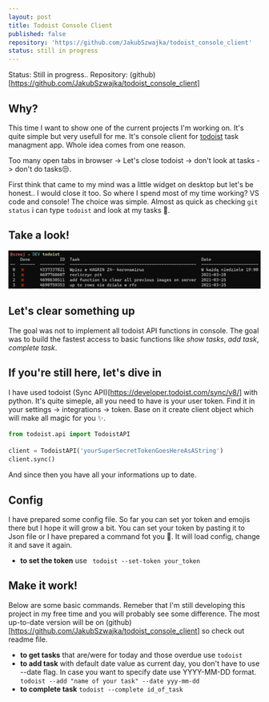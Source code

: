 ```yaml
---
layout: post
title: Todoist Console Client
published: false
repository: 'https://github.com/JakubSzwajka/todoist_console_client'
status: still in progress
---
```


Status: Still in progress.. 
Repository: (github)[https://github.com/JakubSzwajka/todoist_console_client]

## Why? 

This time I want to show one of the current projects I'm working on. It's quite simple but very usefull for me. It's console client for [todoist](https://todoist.com/) task managment app. Whole idea comes from one reason. 

Too many open tabs in browser -> Let's close todoist -> don't look at tasks -> don't do tasks😒. 

First think that came to my mind was a little widget on desktop but let's be honest.. I would close it too. So where I spend most of my time working? VS code and console! The choice was simple. Almost as quick as checking ``git status`` i can type ``todoist`` and look at my tasks 🎉. 

## Take a look! 

![todoist_photo](https://github.com/JakubSzwajka/JakubSzwajka.github.io/blob/master/_posts/_images/todoist_1.png?raw=true)

## Let's clear something up 

The goal was not to implement all todoist API functions in console. The goal was to build the fastest access to basic functions like *show tasks*, *add task*, *complete task*. 

## If you're still here, let's dive in 

I have used todoist (Sync API)[https://developer.todoist.com/sync/v8/] with python. It's quite simeple, all you need to have is your user token. Find it in your settings -> integrations -> token. Base on it create client object which will make all magic for you ✨.  

```python 
from todoist.api import TodoistAPI

client = TodoistAPI('yourSuperSecretTokenGoesHereAsAString')
client.sync()
```

And since then you have all your informations up to date.

## Config 

I have prepared some config file. So far you can set yor token and emojis there but I hope it will grow a bit. You can set your token by pasting it to Json file or I have prepared a command fot you 🎀. It will load config, change it and save it again. 

*  **to set the token** use ``` todoist --set-token your_token```

## Make it work! 

Below are some basic commands. Remeber that I'm still developing this project in my free time and you will probably see some difference. The most up-to-date version will be on (github)[https://github.com/JakubSzwajka/todoist_console_client] so check out readme file. 

*  **to get tasks** that are/were for today and those overdue use ``` todoist ```
*  **to add task**  with default date value as current day, you don't have to use --date flag. In case you want to specify date use YYYY-MM-DD format. ```todoist --add "name of your task" --date yyy-mm-dd```
* **to complete task** ```todoist --complete id_of_task```
